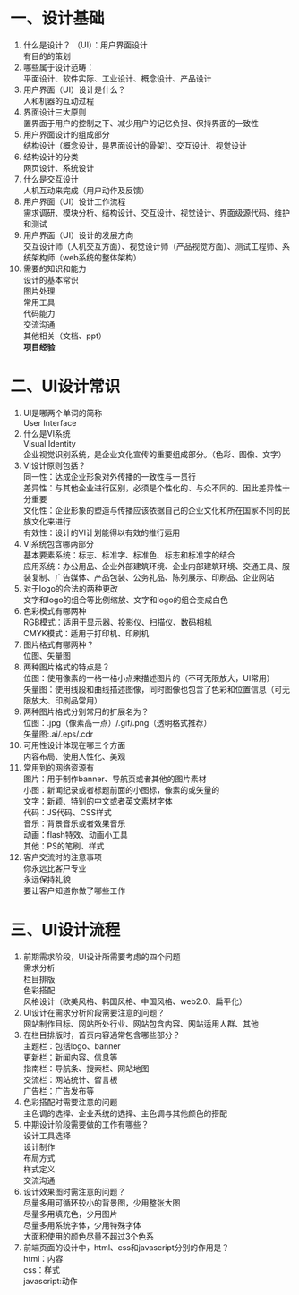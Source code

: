 # 一、设计基础
1. 什么是设计？
（UI）：用户界面设计  
有目的的策划  
2. 哪些属于设计范畴：  
平面设计、软件实际、工业设计、概念设计、产品设计  
3. 用户界面（UI）设计是什么？  
人和机器的互动过程  
4. 界面设计三大原则   
置界面于用户的控制之下、减少用户的记忆负担、保持界面的一致性  
5. 用户界面设计的组成部分  
结构设计（概念设计，是界面设计的骨架）、交互设计、视觉设计  
6. 结构设计的分类  
网页设计、系统设计  
7. 什么是交互设计   
人机互动来完成（用户动作及反馈）  
8. 用户界面（UI）设计工作流程  
需求调研、模块分析、结构设计、交互设计、视觉设计、界面级源代码、维护和测试  
9. 用户界面（UI）设计的发展方向  
交互设计师（人机交互方面）、视觉设计师（产品视觉方面）、测试工程师、系统架构师（web系统的整体架构）  
10. 需要的知识和能力  
设计的基本常识   
图片处理  
常用工具  
代码能力  
交流沟通  
其他相关（文档、ppt）   
**项目经验**  
# 二、UI设计常识
1. UI是哪两个单词的简称  
User Interface  
2. 什么是VI系统  
Visual Identity  
企业视觉识别系统，是企业文化宣传的重要组成部分。（色彩、图像、文字）
3. VI设计原则包括？  
同一性：达成企业形象对外传播的一致性与一贯行  
差异性：与其他企业进行区别，必须是个性化的、与众不同的、因此差异性十分重要  
文化性：企业形象的塑造与传播应该依据自己的企业文化和所在国家不同的民族文化来进行  
有效性：设计的VI计划能得以有效的推行运用  
4. VI系统包含哪两部分  
基本要素系统：标志、标准字、标准色、标志和标准字的结合  
应用系统：办公用品、企业外部建筑环境、企业内部建筑环境、交通工具、服装复制、广告媒体、产品包装、公务礼品、陈列展示、印刷品、企业网站  
5. 对于logo的合法的两种更改  
文字和logo的组合等比例缩放、文字和logo的组合变成白色  
6. 色彩模式有哪两种  
RGB模式：适用于显示器、投影仪、扫描仪、数码相机  
CMYK模式：适用于打印机、印刷机  
7. 图片格式有哪两种？  
位图、矢量图
8. 两种图片格式的特点是？  
位图：使用像素的一格一格小点来描述图片的（不可无限放大，UI常用）  
矢量图：使用线段和曲线描述图像，同时图像也包含了色彩和位置信息（可无限放大、印刷品常用）
9. 两种图片格式分别常用的扩展名为？  
位图：.jpg（像素高一点）/.gif/.png（透明格式推荐）   
矢量图:.ai/.eps/.cdr
10.	可用性设计体现在哪三个方面  
内容布局、使用人性化、美观  
11.	常用到的网络资源有  
图片：用于制作banner、导航页或者其他的图片素材  
小图：新闻纪录或者标题前面的小图标，像素的或矢量的  
文字：新颖、特别的中文或者英文素材字体  
代码：JS代码、CSS样式  
音乐：背景音乐或者效果音乐  
动画：flash特效、动画小工具  
其他：PS的笔刷、样式  
12.	客户交流时的注意事项  
你永远比客户专业  
永远保持礼貌  
要让客户知道你做了哪些工作   
# 三、UI设计流程
1. 前期需求阶段，UI设计所需要考虑的四个问题  
需求分析  
栏目排版  
色彩搭配  
风格设计（欧美风格、韩国风格、中国风格、web2.0、扁平化）  
2. UI设计在需求分析阶段需要注意的问题？  
网站制作目标、网站所处行业、网站包含内容、网站适用人群、其他  
3. 在栏目排版时，首页内容通常包含哪些部分？  
主题栏：包括logo、banner  
更新栏：新闻内容、信息等  
指南栏：导航条、搜索栏、网站地图  
交流栏：网站统计、留言板  
广告栏：广告发布等  
4. 色彩搭配时需要注意的问题  
主色调的选择、企业系统的选择、主色调与其他颜色的搭配  
5. 中期设计阶段需要做的工作有哪些？  
设计工具选择   
设计制作  
布局方式  
样式定义  
交流沟通  
6. 设计效果图时需注意的问题？  
尽量多用可循环较小的背景图，少用整张大图   
尽量多用填充色，少用图片   
尽量多用系统字体，少用特殊字体  
大面积使用的颜色尽量不超过3个色系  
7. 前端页面的设计中，html、css和javascript分别的作用是？  
html：内容  
css：样式  
javascript:动作  

